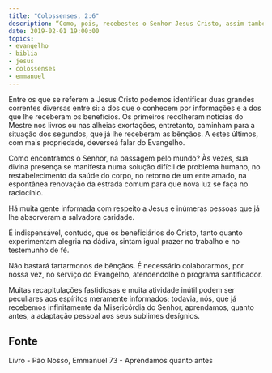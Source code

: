 ```yaml
---
title: "Colossenses, 2:6"
description: “Como, pois, recebestes o Senhor Jesus Cristo, assim também andai nele.” - Paulo
date: 2019-02-01 19:00:00
topics: 
- evangelho
- biblia
- jesus
- colossenses
- emmanuel
---
```


Entre os que se referem a Jesus Cristo podemos identificar duas grandes
correntes diversas entre si: a dos que o conhecem por informações e a dos que lhe
receberam os benefícios. Os primeiros recolheram notícias do Mestre nos livros ou
nas alheias exortações, entretanto, caminham para a situação dos segundos, que já
lhe receberam as bênçãos. A estes últimos, com mais propriedade, dever­se­á falar
do Evangelho.

Como encontramos o Senhor, na passagem pelo mundo? Às vezes, sua
divina presença se manifesta numa solução difícil de problema humano, no
restabelecimento da saúde do corpo, no retorno de um ente amado, na espontânea
renovação da estrada comum para que nova luz se faça no raciocínio.

Há muita gente informada com respeito a Jesus e inúmeras pessoas que já
lhe absorveram a salvadora caridade.

É indispensável, contudo, que os beneficiários do Cristo, tanto quanto
experimentam alegria na dádiva, sintam igual prazer no trabalho e no testemunho de
fé.

Não bastará fartarmo­nos de bênçãos. É necessário colaborarmos, por nossa
vez, no serviço do Evangelho, atendendo­lhe o programa santificador.

Muitas recapitulações fastidiosas e muita atividade inútil podem ser
peculiares aos espíritos meramente informados; todavia, nós, que já recebemos
infinitamente da Misericórdia do Senhor, aprendamos, quanto antes, a adaptação
pessoal aos seus sublimes desígnios.



## Fonte
Livro - Pão Nosso, Emmanuel
73 - Aprendamos quanto antes

